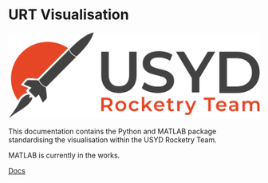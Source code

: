 # URT Visualisation

![URT Banner](docs/assets/URT_banner.png)

This documentation contains the Python and MATLAB package standardising the visualisation within the USYD Rocketry Team.

MATLAB is currently in the works.

[Docs](https://minh-dng.github.io/urt-visualisation/)
